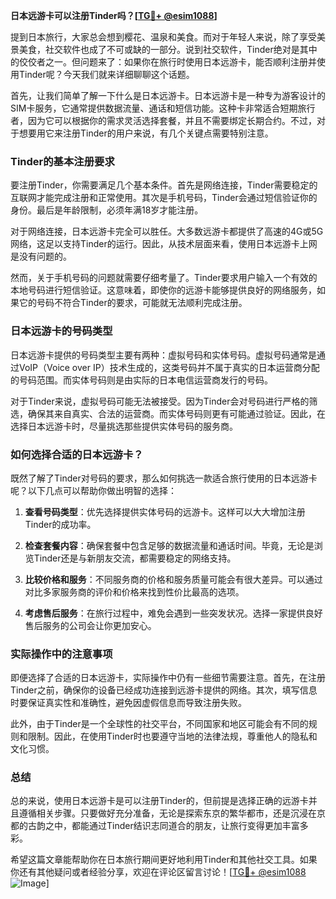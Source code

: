 **日本远游卡可以注册Tinder吗？[[TG💪+ @esim1088](https://t.me/s/esim1088)]**

提到日本旅行，大家总会想到樱花、温泉和美食。而对于年轻人来说，除了享受美景美食，社交软件也成了不可或缺的一部分。说到社交软件，Tinder绝对是其中的佼佼者之一。但问题来了：如果你在旅行时使用日本远游卡，能否顺利注册并使用Tinder呢？今天我们就来详细聊聊这个话题。

首先，让我们简单了解一下什么是日本远游卡。日本远游卡是一种专为游客设计的SIM卡服务，它通常提供数据流量、通话和短信功能。这种卡非常适合短期旅行者，因为它可以根据你的需求灵活选择套餐，并且不需要绑定长期合约。不过，对于想要用它来注册Tinder的用户来说，有几个关键点需要特别注意。

### Tinder的基本注册要求

要注册Tinder，你需要满足几个基本条件。首先是网络连接，Tinder需要稳定的互联网才能完成注册和正常使用。其次是手机号码，Tinder会通过短信验证你的身份。最后是年龄限制，必须年满18岁才能注册。

对于网络连接，日本远游卡完全可以胜任。大多数远游卡都提供了高速的4G或5G网络，这足以支持Tinder的运行。因此，从技术层面来看，使用日本远游卡上网是没有问题的。

然而，关于手机号码的问题就需要仔细考量了。Tinder要求用户输入一个有效的本地号码进行短信验证。这意味着，即使你的远游卡能够提供良好的网络服务，如果它的号码不符合Tinder的要求，可能就无法顺利完成注册。

### 日本远游卡的号码类型

日本远游卡提供的号码类型主要有两种：虚拟号码和实体号码。虚拟号码通常是通过VoIP（Voice over IP）技术生成的，这类号码并不属于真实的日本运营商分配的号码范围。而实体号码则是由实际的日本电信运营商发行的号码。

对于Tinder来说，虚拟号码可能无法被接受。因为Tinder会对号码进行严格的筛选，确保其来自真实、合法的运营商。而实体号码则更有可能通过验证。因此，在选择日本远游卡时，尽量挑选那些提供实体号码的服务商。

### 如何选择合适的日本远游卡？

既然了解了Tinder对号码的要求，那么如何挑选一款适合旅行使用的日本远游卡呢？以下几点可以帮助你做出明智的选择：

1. **查看号码类型**：优先选择提供实体号码的远游卡。这样可以大大增加注册Tinder的成功率。
   
2. **检查套餐内容**：确保套餐中包含足够的数据流量和通话时间。毕竟，无论是浏览Tinder还是与新朋友交流，都需要稳定的网络支持。

3. **比较价格和服务**：不同服务商的价格和服务质量可能会有很大差异。可以通过对比多家服务商的评价和价格来找到性价比最高的选项。

4. **考虑售后服务**：在旅行过程中，难免会遇到一些突发状况。选择一家提供良好售后服务的公司会让你更加安心。

### 实际操作中的注意事项

即便选择了合适的日本远游卡，实际操作中仍有一些细节需要注意。首先，在注册Tinder之前，确保你的设备已经成功连接到远游卡提供的网络。其次，填写信息时要保证真实性和准确性，避免因虚假信息而导致注册失败。

此外，由于Tinder是一个全球性的社交平台，不同国家和地区可能会有不同的规则和限制。因此，在使用Tinder时也要遵守当地的法律法规，尊重他人的隐私和文化习惯。

### 总结

总的来说，使用日本远游卡是可以注册Tinder的，但前提是选择正确的远游卡并且遵循相关步骤。只要做好充分准备，无论是探索东京的繁华都市，还是沉浸在京都的古韵之中，都能通过Tinder结识志同道合的朋友，让旅行变得更加丰富多彩。

希望这篇文章能帮助你在日本旅行期间更好地利用Tinder和其他社交工具。如果你还有其他疑问或者经验分享，欢迎在评论区留言讨论！[[TG💪+ @esim1088](https://t.me/s/esim1088) ![Image](https://i.postimg.cc/4NQfJmqS/Snipaste-2025-05-13-00-14-12.png)]